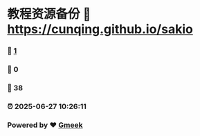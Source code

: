 # 教程资源备份 :link: https://cunqing.github.io/sakio 
### :page_facing_up: [1](https://cunqing.github.io/sakio/tag.html) 
### :speech_balloon: 0 
### :hibiscus: 38 
### :alarm_clock: 2025-06-27 10:26:11 
### Powered by :heart: [Gmeek](https://github.com/Meekdai/Gmeek)
